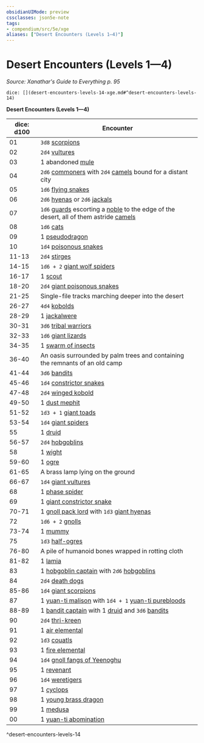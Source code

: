 ```yaml
---
obsidianUIMode: preview
cssclasses: json5e-note
tags:
- compendium/src/5e/xge
aliases: ["Desert Encounters (Levels 1—4)"]
---
```

# Desert Encounters (Levels 1—4)
*Source: Xanathar's Guide to Everything p. 95* 

`dice: [](desert-encounters-levels-14-xge.md#^desert-encounters-levels-14)`

**Desert Encounters (Levels 1—4)**

| dice: d100 | Encounter |
|------------|-----------|
| 01 | `3d8` [scorpions](z_compendium/bestiary/beast/scorpion.md) |
| 02 | `2d4` [vultures](z_compendium/bestiary/beast/vulture.md) |
| 03 | 1 abandoned [mule](z_compendium/bestiary/beast/mule.md) |
| 04 | `2d6` [commoners](z_compendium/bestiary/humanoid/commoner.md) with `2d4` [camels](z_compendium/bestiary/beast/camel.md) bound for a distant city |
| 05 | `1d6` [flying snakes](z_compendium/bestiary/beast/flying-snake.md) |
| 06 | `2d6` [hyenas](z_compendium/bestiary/beast/hyena.md) or `2d6` [jackals](z_compendium/bestiary/beast/jackal.md) |
| 07 | `1d6` [guards](z_compendium/bestiary/humanoid/guard.md) escorting a [noble](z_compendium/bestiary/humanoid/noble.md) to the edge of the desert, all of them astride [camels](z_compendium/bestiary/beast/camel.md) |
| 08 | `1d6` [cats](z_compendium/bestiary/beast/cat.md) |
| 09 | 1 [pseudodragon](z_compendium/bestiary/dragon/pseudodragon.md) |
| 10 | `1d4` [poisonous snakes](z_compendium/bestiary/beast/poisonous-snake.md) |
| 11-13 | `2d4` [stirges](z_compendium/bestiary/beast/stirge.md) |
| 14-15 | `1d6 + 2` [giant wolf spiders](z_compendium/bestiary/beast/giant-wolf-spider.md) |
| 16-17 | 1 [scout](z_compendium/bestiary/humanoid/scout.md) |
| 18-20 | `2d4` [giant poisonous snakes](z_compendium/bestiary/beast/giant-poisonous-snake.md) |
| 21-25 | Single-file tracks marching deeper into the desert |
| 26-27 | `4d4` [kobolds](z_compendium/bestiary/humanoid/kobold.md) |
| 28-29 | 1 [jackalwere](z_compendium/bestiary/humanoid/jackalwere.md) |
| 30-31 | `3d6` [tribal warriors](z_compendium/bestiary/humanoid/tribal-warrior.md) |
| 32-33 | `1d6` [giant lizards](z_compendium/bestiary/beast/giant-lizard.md) |
| 34-35 | 1 [swarm of insects](z_compendium/bestiary/beast/swarm-of-insects.md) |
| 36-40 | An oasis surrounded by palm trees and containing the remnants of an old camp |
| 41-44 | `3d6` [bandits](z_compendium/bestiary/humanoid/bandit.md) |
| 45-46 | `1d4` [constrictor snakes](z_compendium/bestiary/beast/constrictor-snake.md) |
| 47-48 | `2d4` [winged kobold](z_compendium/bestiary/humanoid/winged-kobold.md) |
| 49-50 | 1 [dust mephit](z_compendium/bestiary/elemental/dust-mephit.md) |
| 51-52 | `1d3 + 1` [giant toads](z_compendium/bestiary/beast/giant-toad.md) |
| 53-54 | `1d4` [giant spiders](z_compendium/bestiary/beast/giant-spider.md) |
| 55 | 1 [druid](z_compendium/bestiary/humanoid/druid.md) |
| 56-57 | `2d4` [hobgoblins](z_compendium/bestiary/humanoid/hobgoblin.md) |
| 58 | 1 [wight](z_compendium/bestiary/undead/wight.md) |
| 59-60 | 1 [ogre](z_compendium/bestiary/giant/ogre.md) |
| 61-65 | A brass lamp lying on the ground |
| 66-67 | `1d4` [giant vultures](z_compendium/bestiary/beast/giant-vulture.md) |
| 68 | 1 [phase spider](z_compendium/bestiary/monstrosity/phase-spider.md) |
| 69 | 1 [giant constrictor snake](z_compendium/bestiary/beast/giant-constrictor-snake.md) |
| 70-71 | 1 [gnoll pack lord](z_compendium/bestiary/humanoid/gnoll-pack-lord.md) with `1d3` [giant hyenas](z_compendium/bestiary/beast/giant-hyena.md) |
| 72 | `1d6 + 2` [gnolls](z_compendium/bestiary/humanoid/gnoll.md) |
| 73-74 | 1 [mummy](z_compendium/bestiary/undead/mummy.md) |
| 75 | `1d3` [half-ogres](z_compendium/bestiary/giant/half-ogre-ogrillon.md) |
| 76-80 | A pile of humanoid bones wrapped in rotting cloth |
| 81-82 | 1 [lamia](z_compendium/bestiary/monstrosity/lamia.md) |
| 83 | 1 [hobgoblin captain](z_compendium/bestiary/humanoid/hobgoblin-captain.md) with `2d6` [hobgoblins](z_compendium/bestiary/humanoid/hobgoblin.md) |
| 84 | `2d4` [death dogs](z_compendium/bestiary/monstrosity/death-dog.md) |
| 85-86 | `1d4` [giant scorpions](z_compendium/bestiary/beast/giant-scorpion.md) |
| 87 | 1 [yuan-ti malison](z_compendium/bestiary/monstrosity/yuan-ti-malison-type-1.md) with `1d4 + 1` [yuan-ti purebloods](z_compendium/bestiary/humanoid/yuan-ti-pureblood.md) |
| 88-89 | 1 [bandit captain](z_compendium/bestiary/humanoid/bandit-captain.md) with 1 [druid](z_compendium/bestiary/humanoid/druid.md) and `3d6` [bandits](z_compendium/bestiary/humanoid/bandit.md) |
| 90 | `2d4` [thri-kreen](z_compendium/bestiary/humanoid/thri-kreen.md) |
| 91 | 1 [air elemental](z_compendium/bestiary/elemental/air-elemental.md) |
| 92 | `1d3` [couatls](z_compendium/bestiary/celestial/couatl.md) |
| 93 | 1 [fire elemental](z_compendium/bestiary/elemental/fire-elemental.md) |
| 94 | `1d4` [gnoll fangs of Yeenoghu](z_compendium/bestiary/fiend/gnoll-fang-of-yeenoghu.md) |
| 95 | 1 [revenant](z_compendium/bestiary/undead/revenant.md) |
| 96 | `1d4` [weretigers](z_compendium/bestiary/humanoid/weretiger.md) |
| 97 | 1 [cyclops](z_compendium/bestiary/giant/cyclops.md) |
| 98 | 1 [young brass dragon](z_compendium/bestiary/dragon/young-brass-dragon.md) |
| 99 | 1 [medusa](z_compendium/bestiary/monstrosity/medusa.md) |
| 00 | 1 [yuan-ti abomination](z_compendium/bestiary/monstrosity/yuan-ti-abomination.md) |
^desert-encounters-levels-14